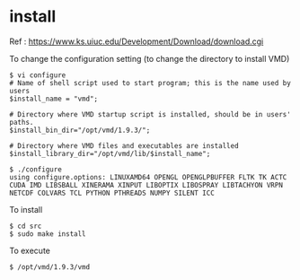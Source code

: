 # install
Ref : https://www.ks.uiuc.edu/Development/Download/download.cgi


To change the configuration setting (to change the directory to install VMD)
```
$ vi configure
# Name of shell script used to start program; this is the name used by users
$install_name = "vmd";

# Directory where VMD startup script is installed, should be in users' paths.
$install_bin_dir="/opt/vmd/1.9.3/";

# Directory where VMD files and executables are installed
$install_library_dir="/opt/vmd/lib/$install_name";
```

```
$ ./configure
using configure.options: LINUXAMD64 OPENGL OPENGLPBUFFER FLTK TK ACTC CUDA IMD LIBSBALL XINERAMA XINPUT LIBOPTIX LIBOSPRAY LIBTACHYON VRPN NETCDF COLVARS TCL PYTHON PTHREADS NUMPY SILENT ICC
```



To install
```
$ cd src
$ sudo make install
```

To execute
```
$ /opt/vmd/1.9.3/vmd
```
